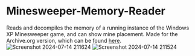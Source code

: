 # Minesweeper-Memory-Reader
Reads and decompiles the memory of a running instance of the Windows XP Minesweeper game, and can show mine placement.
Made for the Archive.org version, which can be found [here](https://archive.org/details/minesweeperxp).
![Screenshot 2024-07-14 211624](https://github.com/user-attachments/assets/7aba9d44-2bed-4093-a5b8-8dc6f50dab82)
![Screenshot 2024-07-14 211524](https://github.com/user-attachments/assets/1ffdda5d-7e85-4e52-952c-1d847753d33b)
